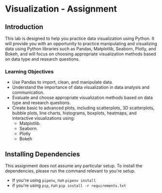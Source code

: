 # Visualization - Assignment

## Introduction
This lab is designed to help you practice data visualization using Python. It will provide you with an opportunity to practice manipulating and visualizing data using Python libraries such as Pandas, Matplotlib, Seaborn, Plotly, and Bokeh, and will focus on choosing appropriate visualization methods based on data type and research questions.

### Learning Objectives
* Use Pandas to import, clean, and manipulate data.
* Understand the importance of data visualization in data analysis and communication.
* Evaluate and choose appropriate visualization methods based on data type and research questions.
* Create basic to advanced plots, including scatterplots, 3D scatterplots, bubble plots, line charts, histograms, boxplots, heatmaps, and interactive visualizations using:
  * Matplotlib.
  * Seaborn.
  * Plotly
  * Bokeh

## Installing Dependencies
This assignment does not assume any particular setup. To install the dependencies, please run the command relevant to you're setup.
- If you're using `pipenv`, run `pipenv install`
- if you're using `pip`, run `pip install -r requirements.txt`
